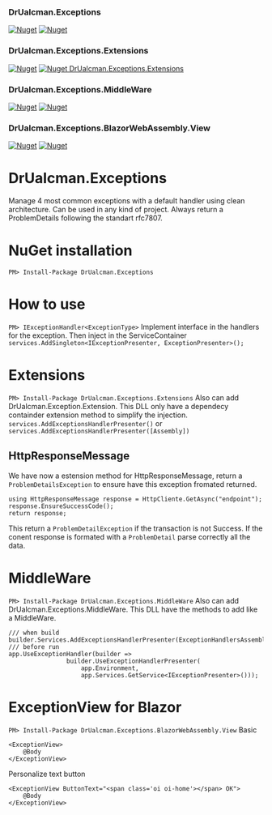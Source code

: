  ### DrUalcman.Exceptions
[![Nuget](https://img.shields.io/nuget/v/DrUalcman.Exceptions?style=for-the-badge)]([https://www.nuget.org/packages/DrUalcman.Exceptions](https://www.nuget.org/packages/DrUalcman.Exceptions))
[![Nuget](https://img.shields.io/nuget/dt/DrUalcman.Exceptions?style=for-the-badge)]([https://www.nuget.org/packages/DrUalcman.Exceptions](https://www.nuget.org/packages/DrUalcman.Exceptions))
### DrUalcman.Exceptions.Extensions
[![Nuget](https://img.shields.io/nuget/v/DrUalcman.Exceptions.Extensions?style=for-the-badge)]([https://www.nuget.org/packages/DrUalcman.Exceptions.Extensions](https://www.nuget.org/packages/DrUalcman.Exceptions.Extensions))
[![Nuget DrUalcman.Exceptions.Extensions](https://img.shields.io/nuget/dt/DrUalcman.Exceptions.Extensions?style=for-the-badge)]([https://www.nuget.org/packages/DrUalcman.Exceptions.Extensions](https://www.nuget.org/packages/DrUalcman.Exceptions.Extensions))
### DrUalcman.Exceptions.MiddleWare
[![Nuget](https://img.shields.io/nuget/v/DrUalcman.Exceptions.MiddleWare?style=for-the-badge)]([https://www.nuget.org/packages/DrUalcman.Exceptions.MiddleWare](https://www.nuget.org/packages/DrUalcman.Exceptions.MiddleWare))
[![Nuget](https://img.shields.io/nuget/dt/DrUalcman.Exceptions.MiddleWare?style=for-the-badge)]([https://www.nuget.org/packages/DrUalcman.Exceptions.MiddleWare](https://www.nuget.org/packages/DrUalcman.Exceptions.MiddleWare))
### DrUalcman.Exceptions.BlazorWebAssembly.View
[![Nuget](https://img.shields.io/nuget/v/DrUalcman.Exceptions.BlazorWebAssembly.View?style=for-the-badge)]([https://www.nuget.org/packages/DrUalcman.Exceptions.BlazorWebAssembly.View](https://www.nuget.org/packages/DrUalcman.Exceptions.BlazorWebAssembly.View))
[![Nuget](https://img.shields.io/nuget/dt/DrUalcman.Exceptions.BlazorWebAssembly.View?style=for-the-badge)]([https://www.nuget.org/packages/DrUalcman.Exceptions.BlazorWebAssembly.View](https://www.nuget.org/packages/DrUalcman.Exceptions.BlazorWebAssembly.View))

# DrUalcman.Exceptions
Manage 4 most common exceptions with a default handler using clean architecture. Can be used in any kind of project. 
Always return a ProblemDetails following the standart rfc7807.

# NuGet installation
```PM> Install-Package DrUalcman.Exceptions```

# How to use
```PM> IExceptionHandler<ExceptionType>```
Implement interface in the handlers for the exception. Then inject in the ServiceContainer
```services.AddSingleton<IExceptionPresenter, ExceptionPresenter>();```

# Extensions
```PM> Install-Package DrUalcman.Exceptions.Extensions```
Also can add DrUalcman.Exception.Extension. This DLL only have a dependecy containder extension method to simplify the injection.
```services.AddExceptionsHandlerPresenter()``` or ```services.AddExceptionsHandlerPresenter([Assembly])```
## HttpResponseMessage
We have now a estension method for HttpResponseMessage, return a ```ProblemDetailsException``` to ensure have this exception fromated returned.
```
using HttpResponseMessage response = HttpCliente.GetAsync("endpoint");
response.EnsureSuccessCode();
return response;
```
This return a ```ProblemDetailException``` if the transaction is not Success. If the conent response is formated with a ```ProblemDetail``` parse correctly all the data.

# MiddleWare
```PM> Install-Package DrUalcman.Exceptions.MiddleWare```
Also can add DrUalcman.Exceptions.MiddleWare. This DLL have the methods to add like a MiddleWare.
```
/// when build
builder.Services.AddExceptionsHandlerPresenter(ExceptionHandlersAssemblyHelper.Assembly);
/// before run
app.UseExceptionHandler(builder =>
                builder.UseExceptionHandlerPresenter(
                    app.Environment,
                    app.Services.GetService<IExceptionPresenter>()));
```

# ExceptionView for Blazor
```PM> Install-Package DrUalcman.Exceptions.BlazorWebAssembly.View```
Basic
```
<ExceptionView>
    @Body
</ExceptionView>  
```
Personalize text button
```
<ExceptionView ButtonText="<span class='oi oi-home'></span> OK">
    @Body
</ExceptionView>  
```


